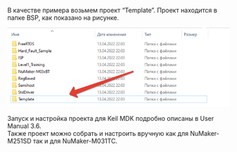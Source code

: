 В качестве примера возьмем проект “Template”. Проект находится в папке BSP, как показано на рисунке.  

![alt-текст](https://github.com/PivnevNikolay/Nuvoton-Development-Tool/blob/master/photos/012.jpg "")  

Запуск и настройка проекта для Keil MDK подробно описаны в User Manual 3.6.  
Также проект можно собрать и настроить вручную как для NuMaker-M251SD так и для NuMaker-M031TC.

